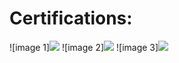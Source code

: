 <h1><bold>Certifications:</bold></h1>




![image 1]<img src="https://images.credly.com/size/340x340/images/276d8595-f4e0-457b-adc8-aab85ee221bf/blob">
![image 2]<img src="https://images.credly.com/size/340x340/images/80d8a06a-c384-42bf-ad36-db81bce5adce/blob">
![image 3]<img src="https://github.com/user-attachments/assets/1cea04e8-b04f-483b-90d7-e5ebbb18f29b">
